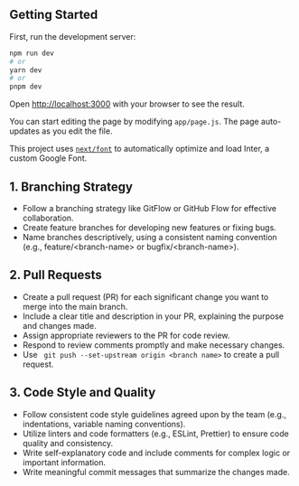 ## Getting Started

First, run the development server:

```bash
npm run dev
# or
yarn dev
# or
pnpm dev
```

Open [http://localhost:3000](http://localhost:3000) with your browser to see the result.

You can start editing the page by modifying `app/page.js`. The page auto-updates as you edit the file.

This project uses [`next/font`](https://nextjs.org/docs/basic-features/font-optimization) to automatically optimize and load Inter, a custom Google Font.

## 1. Branching Strategy

* Follow a branching strategy like GitFlow or GitHub Flow for effective collaboration.
* Create feature branches for developing new features or fixing bugs.
* Name branches descriptively, using a consistent naming convention (e.g., feature/\<branch-name\> or bugfix/\<branch-name\>).
## 2. Pull Requests

* Create a pull request (PR) for each significant change you want to merge into the main branch.
* Include a clear title and description in your PR, explaining the purpose and changes made.
* Assign appropriate reviewers to the PR for code review.
* Respond to review comments promptly and make necessary changes.
* Use ``` git push --set-upstream origin <branch name>``` to create a pull request.
  
## 3. Code Style and Quality

* Follow consistent code style guidelines agreed upon by the team (e.g., indentations, variable naming conventions).
* Utilize linters and code formatters (e.g., ESLint, Prettier) to ensure code quality and consistency.
* Write self-explanatory code and include comments for complex logic or important information.
* Write meaningful commit messages that summarize the changes made.
